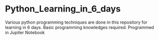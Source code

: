 # Python_Learning_in_6_days
Various python programming techniques are done in this repository for learning in 6 days.
Basic programming knowledges required.
Programmed in Jupiter Notebook
